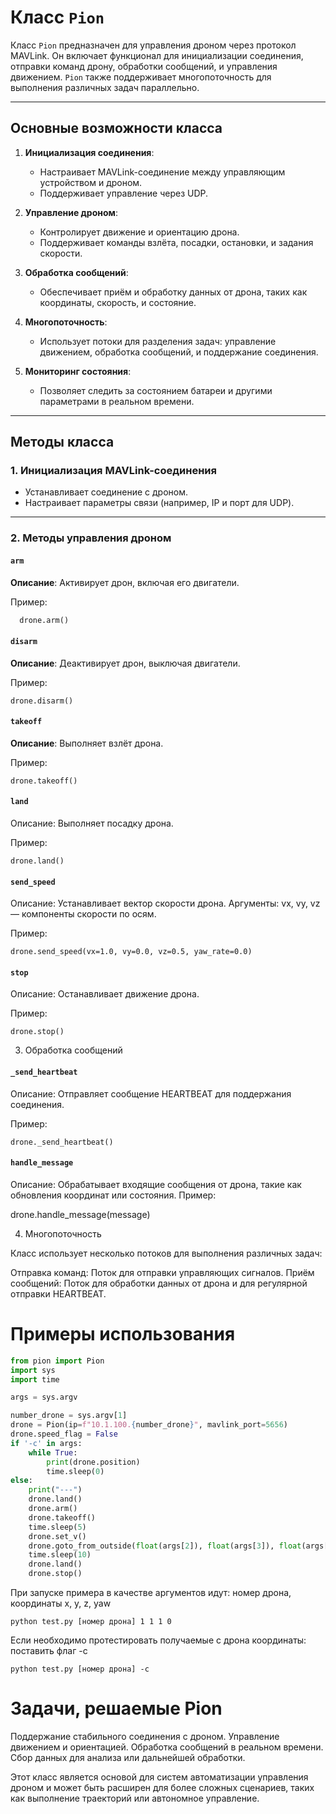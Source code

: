 # Класс `Pion`

Класс `Pion` предназначен для управления дроном через протокол MAVLink. Он включает функционал для инициализации соединения, отправки команд дрону, обработки сообщений, и управления движением. `Pion` также поддерживает многопоточность для выполнения различных задач параллельно.

---

## Основные возможности класса

1. **Инициализация соединения**:
   - Настраивает MAVLink-соединение между управляющим устройством и дроном.
   - Поддерживает управление через UDP.

2. **Управление дроном**:
   - Контролирует движение и ориентацию дрона.
   - Поддерживает команды взлёта, посадки, остановки, и задания скорости.

3. **Обработка сообщений**:
   - Обеспечивает приём и обработку данных от дрона, таких как координаты, скорость, и состояние.

4. **Многопоточность**:
   - Использует потоки для разделения задач: управление движением, обработка сообщений, и поддержание соединения.

5. **Мониторинг состояния**:
   - Позволяет следить за состоянием батареи и другими параметрами в реальном времени.

---

## Методы класса

### 1. **Инициализация MAVLink-соединения**
   - Устанавливает соединение с дроном.
   - Настраивает параметры связи (например, IP и порт для UDP).

---

### 2. **Методы управления дроном**

#### `arm`
**Описание**: Активирует дрон, включая его двигатели.

Пример:
```python
  drone.arm()
```

#### `disarm`

**Описание**: Деактивирует дрон, выключая двигатели.

Пример:
```
drone.disarm()
```


#### `takeoff`

**Описание**: Выполняет взлёт дрона.

Пример:

```  
drone.takeoff()
```

#### `land`

Описание: Выполняет посадку дрона.

Пример:

```
drone.land()
```

#### `send_speed`

Описание: Устанавливает вектор скорости дрона.
Аргументы:
    vx, vy, vz — компоненты скорости по осям.

Пример:

```
drone.send_speed(vx=1.0, vy=0.0, vz=0.5, yaw_rate=0.0)
```

#### `stop`

Описание: Останавливает движение дрона.

Пример:

```
drone.stop()
```

3. Обработка сообщений
#### `_send_heartbeat`

Описание: Отправляет сообщение HEARTBEAT для поддержания соединения.

Пример:

```
drone._send_heartbeat()
```

#### `handle_message`

Описание: Обрабатывает входящие сообщения от дрона, такие как обновления координат или состояния.
Пример:

drone.handle_message(message)


4. Многопоточность

Класс использует несколько потоков для выполнения различных задач:

Отправка команд: Поток для отправки управляющих сигналов.
Приём сообщений: Поток для обработки данных от дрона и для регулярной отправки HEARTBEAT.

# Примеры использования

```python
from pion import Pion
import sys
import time

args = sys.argv

number_drone = sys.argv[1]
drone = Pion(ip=f"10.1.100.{number_drone}", mavlink_port=5656)
drone.speed_flag = False
if '-c' in args:
    while True:
        print(drone.position)
        time.sleep(0)
else:
    print("---")
    drone.land()
    drone.arm()
    drone.takeoff()
    time.sleep(5)
    drone.set_v()
    drone.goto_from_outside(float(args[2]), float(args[3]), float(args[4]), float(args[5]))
    time.sleep(10)
    drone.land()
    drone.stop()
```
При запуске примера в качестве аргументов идут: номер дрона, координаты x, y, z, yaw
```commandline
python test.py [номер дрона] 1 1 1 0
```
Если необходимо протестировать получаемые с дрона координаты: поставить флаг -c
```commandline
python test.py [номер дрона] -с
```


# Задачи, решаемые Pion

Поддержание стабильного соединения с дроном.
Управление движением и ориентацией.
Обработка сообщений в реальном времени.
Сбор данных для анализа или дальнейшей обработки.

Этот класс является основой для систем автоматизации управления дроном и может быть расширен для более сложных сценариев, таких как выполнение траекторий или автономное управление.



